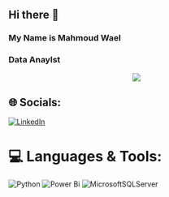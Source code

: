 ## Hi there 👋 
### My Name is Mahmoud Wael
### Data Anaylst



<div id="header" align="center">
  <img src="https://github.com/user-attachments/assets/e6965cb7-bec0-4df4-9027-76ccb67a7552/giphy.gif"/>
</div>

## 🌐 Socials:
[![LinkedIn](https://img.shields.io/badge/LinkedIn-%230077B5.svg?logo=linkedin&logoColor=white)](https://www.linkedin.com/in/mahmoud-wael-3b7208313/) 

# 💻 Languages & Tools:
![Python](https://img.shields.io/badge/python-3670A0?style=for-the-badge&logo=python&logoColor=ffdd54) ![Power Bi](https://img.shields.io/badge/power_bi-F2C811?style=for-the-badge&logo=powerbi&logoColor=black) ![MicrosoftSQLServer](https://img.shields.io/badge/Microsoft%20SQL%20Server-CC2927?style=for-the-badge&logo=microsoft%20sql%20server&logoColor=white)


<!-- Proudly created with GPRM ( https://gprm.itsvg.in ) -->
